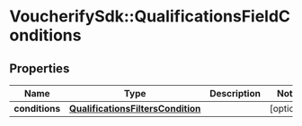 # VoucherifySdk::QualificationsFieldConditions

## Properties

| Name | Type | Description | Notes |
| ---- | ---- | ----------- | ----- |
| **conditions** | [**QualificationsFiltersCondition**](QualificationsFiltersCondition.md) |  | [optional] |

